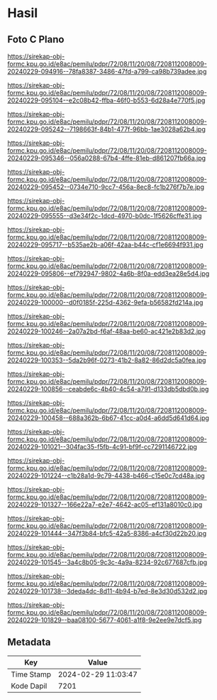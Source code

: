 # Hasil

## Foto C Plano

https://sirekap-obj-formc.kpu.go.id/e8ac/pemilu/pdpr/72/08/11/20/08/7208112008009-20240229-094916--78fa8387-3486-47fd-a799-ca98b739adee.jpg

https://sirekap-obj-formc.kpu.go.id/e8ac/pemilu/pdpr/72/08/11/20/08/7208112008009-20240229-095104--e2c08b42-ffba-46f0-b553-6d28a4e770f5.jpg

https://sirekap-obj-formc.kpu.go.id/e8ac/pemilu/pdpr/72/08/11/20/08/7208112008009-20240229-095242--7198663f-84b1-477f-96bb-1ae3028a62b4.jpg

https://sirekap-obj-formc.kpu.go.id/e8ac/pemilu/pdpr/72/08/11/20/08/7208112008009-20240229-095346--056a0288-67b4-4ffe-81eb-d861207fb66a.jpg

https://sirekap-obj-formc.kpu.go.id/e8ac/pemilu/pdpr/72/08/11/20/08/7208112008009-20240229-095452--0734e710-9cc7-456a-8ec8-fc1b276f7b7e.jpg

https://sirekap-obj-formc.kpu.go.id/e8ac/pemilu/pdpr/72/08/11/20/08/7208112008009-20240229-095555--d3e34f2c-1dcd-4970-b0dc-1f5626cffe31.jpg

https://sirekap-obj-formc.kpu.go.id/e8ac/pemilu/pdpr/72/08/11/20/08/7208112008009-20240229-095717--b535ae2b-a06f-42aa-b44c-cf1e6694f931.jpg

https://sirekap-obj-formc.kpu.go.id/e8ac/pemilu/pdpr/72/08/11/20/08/7208112008009-20240229-095806--ef792947-9802-4a6b-8f0a-edd3ea28e5d4.jpg

https://sirekap-obj-formc.kpu.go.id/e8ac/pemilu/pdpr/72/08/11/20/08/7208112008009-20240229-100000--d0f0185f-225d-4362-9efa-b56582fd214a.jpg

https://sirekap-obj-formc.kpu.go.id/e8ac/pemilu/pdpr/72/08/11/20/08/7208112008009-20240229-100246--2a07a2bd-f6af-48aa-be60-ac421e2b83d2.jpg

https://sirekap-obj-formc.kpu.go.id/e8ac/pemilu/pdpr/72/08/11/20/08/7208112008009-20240229-100353--5da2b96f-0273-41b2-8a82-86d2dc5a0fea.jpg

https://sirekap-obj-formc.kpu.go.id/e8ac/pemilu/pdpr/72/08/11/20/08/7208112008009-20240229-100856--ceabde6c-4b40-4c54-a791-d133db5dbd0b.jpg

https://sirekap-obj-formc.kpu.go.id/e8ac/pemilu/pdpr/72/08/11/20/08/7208112008009-20240229-100458--688a362b-6b67-41cc-a0d4-a6dd5d641d64.jpg

https://sirekap-obj-formc.kpu.go.id/e8ac/pemilu/pdpr/72/08/11/20/08/7208112008009-20240229-101021--304fac35-f5fb-4c91-bf9f-cc7291146722.jpg

https://sirekap-obj-formc.kpu.go.id/e8ac/pemilu/pdpr/72/08/11/20/08/7208112008009-20240229-101224--c1b28a1d-9c79-4438-b466-c15e0c7cd48a.jpg

https://sirekap-obj-formc.kpu.go.id/e8ac/pemilu/pdpr/72/08/11/20/08/7208112008009-20240229-101327--166e22a7-e2e7-4642-ac05-ef131a8010c0.jpg

https://sirekap-obj-formc.kpu.go.id/e8ac/pemilu/pdpr/72/08/11/20/08/7208112008009-20240229-101444--347f3b84-bfc5-42a5-8386-a4cf30d22b20.jpg

https://sirekap-obj-formc.kpu.go.id/e8ac/pemilu/pdpr/72/08/11/20/08/7208112008009-20240229-101545--3a4c8b05-9c3c-4a9a-8234-92c677687cfb.jpg

https://sirekap-obj-formc.kpu.go.id/e8ac/pemilu/pdpr/72/08/11/20/08/7208112008009-20240229-101738--3deda4dc-8d11-4b94-b7ed-8e3d30d532d2.jpg

https://sirekap-obj-formc.kpu.go.id/e8ac/pemilu/pdpr/72/08/11/20/08/7208112008009-20240229-101829--baa08100-5677-4061-a1f8-9e2ee9e7dcf5.jpg


## Metadata

| Key        | Value               |
| ---------- | ------------------- |
| Time Stamp | 2024-02-29 11:03:47 |
| Kode Dapil | 7201                |



